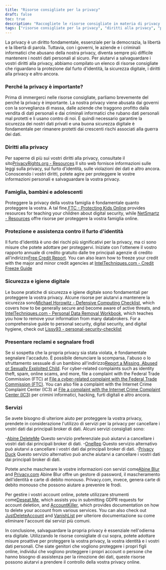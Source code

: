 ```yaml
---
title: "Risorse consigliate per la privacy"
draft: false
toc: true
description: "Raccogliete le risorse consigliate in materia di privacy per proteggere i vostri diritti, la vostra famiglia e le vostre informazioni personali. Scoprite i diritti alla privacy, la protezione dal furto d'identità e la sicurezza digitale dagli esperti. Proteggetevi dai criminali informatici e dalla sorveglianza di massa seguendo la nostra guida sui servizi di privacy consigliati, sul mascheramento delle informazioni e sugli strumenti di gestione degli account. Prendete il controllo dei vostri dati personali e salvaguardateli con le risorse sulla privacy consigliate da SimeonOnSecurity."
tags: ["risorse consigliate per la privacy", "diritti alla privacy", "protezione dal furto d'identità", "sicurezza digitale", "criminali informatici", "sorveglianza di massa", "dati personali", "SimeoneSullaSicurezza", "famiglia", "bambini", "adolescenti", "igiene della sicurezza digitale", "rapporto di credito", "congelamento del credito", "Lista di controllo per l'informatica difensiva", "rimozione dei dati personali", "presentare reclami", "segnalare una frode", "servizi per la privacy", "informazioni sul mascheramento", "gestione del conto", "Richieste del GDPR", "eliminazione dell'account"]
---
```


La privacy è un diritto fondamentale, essenziale per la democrazia, la libertà e la libertà di parola. Tuttavia, con i governi, le aziende e i criminali informatici che abusano della nostra privacy, diventa sempre più difficile mantenere i nostri dati personali al sicuro. Per aiutarvi a salvaguardare i vostri diritti alla privacy, abbiamo compilato un elenco di risorse consigliate che riguardano la protezione dal furto d'identità, la sicurezza digitale, i diritti alla privacy e altro ancora.

### Perché la privacy è importante?

Prima di immergerci nelle risorse consigliate, parliamo brevemente del perché la privacy è importante. La nostra privacy viene abusata dai governi con la sorveglianza di massa, dalle aziende che traggono profitto dalla vendita di dati personali e dai criminali informatici che rubano dati personali mal protetti e li usano contro di noi. È quindi necessario garantire la sicurezza dei nostri dati privati e una buona sicurezza digitale è fondamentale per rimanere protetti dai crescenti rischi associati alla guerra dei dati.

### Diritti alla privacy

Per saperne di più sui vostri diritti alla privacy, consultate il sito[PrivacyRights.org - Resources](https://privacyrights.org/resources) Il sito web fornisce informazioni sulle leggi sulla privacy, sul furto d'identità, sulle violazioni dei dati e altro ancora. Conoscendo i vostri diritti, potete agire per proteggere le vostre informazioni personali e salvaguardare la vostra privacy.

### Famiglia, bambini e adolescenti

Proteggere la privacy della vostra famiglia è fondamentale quanto proteggere la vostra. A tal fine,[FTC - Protecting Kids Online](https://www.consumer.ftc.gov/topics/protecting-kids-online) provides resources for teaching your children about digital security, while [NetSmartz - Resources](https://www.missingkids.org/netsmartz/resources) offre risorse per proteggere la vostra famiglia online.

### Protezione e assistenza contro il furto d'identità

Il furto d'identità è uno dei rischi più significativi per la privacy, ma ci sono misure che potete adottare per proteggervi. Iniziate con l'ottenere il vostro rapporto annuale di credito gratuito dalle tre principali agenzie di credito all'indirizzo[Free Credit Report](https://www.annualcreditreport.com/index.action). You can also learn how to freeze your credit with the major and minor credit agencies at [IntelTechniques.com - Credit Freeze Guide](https://inteltechniques.com/data/workbook.pdf)

### Sicurezza e igiene digitale

Le buone pratiche di sicurezza e igiene digitale sono fondamentali per proteggere la vostra privacy. Alcune risorse per aiutarvi a mantenere la sicurezza sono[Michael Horowitz - Defensive Computing Checklist](https://defensivecomputingchecklist.com/), which covers how to be generally secure and become aware of active threats, and [IntelTechniques.com - Personal Data Removal Workbook](https://inteltechniques.com/data/workbook.pdf), which teaches you how to remove your information from many databrokers. For a comprehensive guide to personal security, digital security, and digital hygiene, check out [Lissy93 - personal-security-checklist](https://github.com/Lissy93/personal-security-checklist)

### Presentare reclami e segnalare frodi

Se si sospetta che la propria privacy sia stata violata, è fondamentale segnalare l'accaduto. È possibile denunciare la scomparsa, l'abuso o lo sfruttamento sessuale di un bambino all'indirizzo[Report a Missing, Abused or Sexually Exploited Child](http://www.missingkids.com/Report). For cyber-related complaints such as identity theft, spam, online scams, and more, file a complaint with the Federal Trade Commission (FTC) at [File a cyber-related complaint with the Federal Trade Commission (FTC)](https://www.ftccomplaintassistant.gov/#&panel1-1). You can also file a complaint with the Internet Crime Complaint Center (IC3) at [File a complaint with the Internet Crime Complaint Center (IC3)](https://complaint.ic3.gov/default.aspx?) per crimini informatici, hacking, furti digitali e altro ancora.

### Servizi

Se avete bisogno di ulteriore aiuto per proteggere la vostra privacy, prendete in considerazione l'utilizzo di servizi per la privacy per cancellare i vostri dati dai principali broker di dati. Alcuni servizi consigliati sono:

-[Abine DeleteMe](https://joindeleteme.com/refer?coupon=RFR-40867-7DWHR4) Questo servizio preferenziale può aiutarvi a cancellare i vostri dati dai principali broker di dati.
-[OneRep](https://onerep.com) Questo servizio alternativo può aiutarvi a cancellare i vostri dati dai principali broker di dati.
-[Privacy Duck](https://www.privacyduck.com/) Questo servizio alternativo può anche aiutarvi a cancellare i vostri dati dai principali broker di dati.

Potete anche mascherare le vostre informazioni con servizi come[Abine Blur](https://dnt.abine.com/#/ref_register/pC8ZbvQtt) and [Privacy.com](https://privacy.com/join/SU86Y) Abine Blur offre un gestore di password, il mascheramento dell'identità e carte di debito monouso. Privacy.com, invece, genera carte di debito monouso che possono aiutare a prevenire le frodi.

Per gestire i vostri account online, potete utilizzare strumenti come[Deseat.Me](https://app.deseat.me), which assists you in submitting GDPR requests for account deletion, and [AccountKiller](https://www.accountkiller.com/en), which provides documentation on how to delete your account from various services. You can also check out [JustDeleteAccount](https://www.justdeleteaccount.com/) and [VanishList](https://vanishlist.ml/) per ulteriore documentazione su come eliminare l'account dai servizi più comuni.

In conclusione, salvaguardare la propria privacy è essenziale nell'odierna era digitale. Utilizzando le risorse consigliate di cui sopra, potete adottare misure proattive per proteggere la vostra privacy, la vostra identità e i vostri dati personali. Che siate genitori che vogliono proteggere i propri figli online, individui che vogliono proteggere i propri account o persone che hanno bisogno di assistenza per la rimozione dei dati, queste risorse possono aiutarvi a prendere il controllo della vostra privacy online.

